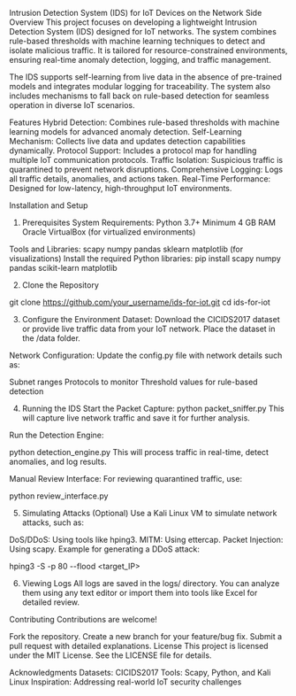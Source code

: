 Intrusion Detection System (IDS) for IoT Devices on the Network Side
Overview
This project focuses on developing a lightweight Intrusion Detection System (IDS) designed for IoT networks. The system combines rule-based thresholds with machine learning techniques to detect and isolate malicious traffic. It is tailored for resource-constrained environments, ensuring real-time anomaly detection, logging, and traffic management.

The IDS supports self-learning from live data in the absence of pre-trained models and integrates modular logging for traceability. The system also includes mechanisms to fall back on rule-based detection for seamless operation in diverse IoT scenarios.

Features
Hybrid Detection: Combines rule-based thresholds with machine learning models for advanced anomaly detection.
Self-Learning Mechanism: Collects live data and updates detection capabilities dynamically.
Protocol Support: Includes a protocol map for handling multiple IoT communication protocols.
Traffic Isolation: Suspicious traffic is quarantined to prevent network disruptions.
Comprehensive Logging: Logs all traffic details, anomalies, and actions taken.
Real-Time Performance: Designed for low-latency, high-throughput IoT environments.

Installation and Setup

1. Prerequisites
System Requirements:
Python 3.7+
Minimum 4 GB RAM
Oracle VirtualBox (for virtualized environments)

Tools and Libraries:
scapy
numpy
pandas
sklearn
matplotlib (for visualizations)
Install the required Python libraries:
pip install scapy numpy pandas scikit-learn matplotlib

2. Clone the Repository

git clone https://github.com/your_username/ids-for-iot.git
cd ids-for-iot

3. Configure the Environment
Dataset:
Download the CICIDS2017 dataset or provide live traffic data from your IoT network.
Place the dataset in the /data folder.

Network Configuration:
Update the config.py file with network details such as:

Subnet ranges
Protocols to monitor
Threshold values for rule-based detection

4. Running the IDS
Start the Packet Capture:
python packet_sniffer.py
This will capture live network traffic and save it for further analysis.

Run the Detection Engine:

python detection_engine.py
This will process traffic in real-time, detect anomalies, and log results.

Manual Review Interface:
For reviewing quarantined traffic, use:

python review_interface.py

5. Simulating Attacks (Optional)
Use a Kali Linux VM to simulate network attacks, such as:

DoS/DDoS: Using tools like hping3.
MITM: Using ettercap.
Packet Injection: Using scapy.
Example for generating a DDoS attack:

hping3 -S -p 80 --flood <target_IP>

6. Viewing Logs
All logs are saved in the logs/ directory. You can analyze them using any text editor or import them into tools like Excel for detailed review.

Contributing
Contributions are welcome!

Fork the repository.
Create a new branch for your feature/bug fix.
Submit a pull request with detailed explanations.
License
This project is licensed under the MIT License. See the LICENSE file for details.

Acknowledgments
Datasets: CICIDS2017
Tools: Scapy, Python, and Kali Linux
Inspiration: Addressing real-world IoT security challenges
